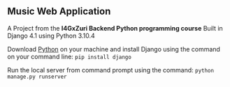 ## Music Web Application ##

A Project from the __I4GxZuri Backend Python programming course__ 
Built in Django 4.1 using Python 3.10.4

Download [Python](https://python.org/download "Python") on your machine and install Django using the command on your command line:
`pip install django`

Run the local server from command prompt using the command:
`python manage.py runserver`